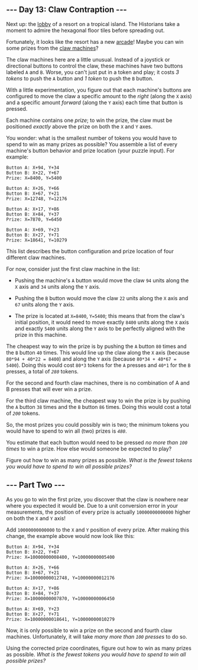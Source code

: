 ## --- Day 13: Claw Contraption --- ##

Next up: the [lobby](/2020/day/24) of a resort on a tropical island.
The Historians take a moment to admire the hexagonal floor tiles before
spreading out.

Fortunately, it looks like the resort has a new [arcade](https://en.wikipedia.org/wiki/Amusement_arcade)!
Maybe you can win some prizes from the [claw machines](https://en.wikipedia.org/wiki/Claw_machine)?

The claw machines here are a little unusual. Instead of a joystick or
directional buttons to control the claw, these machines have two
buttons labeled `A` and `B`. Worse, you can't just put in a token and
play; it costs *3 tokens* to push the `A` button and *1 token* to push
the `B` button.

With a little experimentation, you figure out that each machine's
buttons are configured to move the claw a specific amount to the *right*
(along the `X` axis) and a specific amount *forward* (along the `Y`
axis) each time that button is pressed.

Each machine contains one *prize*; to win the prize, the claw must be
positioned *exactly* above the prize on both the `X` and `Y` axes.

You wonder: what is the smallest number of tokens you would have to
spend to win as many prizes as possible? You assemble a list of every
machine's button behavior and prize location (your puzzle input). For
example:

    Button A: X+94, Y+34
    Button B: X+22, Y+67
    Prize: X=8400, Y=5400
    
    Button A: X+26, Y+66
    Button B: X+67, Y+21
    Prize: X=12748, Y=12176
    
    Button A: X+17, Y+86
    Button B: X+84, Y+37
    Prize: X=7870, Y=6450
    
    Button A: X+69, Y+23
    Button B: X+27, Y+71
    Prize: X=18641, Y=10279

This list describes the button configuration and prize location of four
different claw machines.

For now, consider just the first claw machine in the list:

  * Pushing the machine's `A` button would move the claw `94` units
    along the `X` axis and `34` units along the `Y` axis.

  * Pushing the `B` button would move the claw `22` units along the `X`
    axis and `67` units along the `Y` axis.

  * The prize is located at `X=8400`, `Y=5400`; this means that from
    the claw's initial position, it would need to move exactly `8400`
    units along the `X` axis and exactly `5400` units along the `Y`
    axis to be perfectly aligned with the prize in this machine.

The cheapest way to win the prize is by pushing the `A` button `80`
times and the `B` button `40` times. This would line up the claw along
the `X` axis (because `80*94 + 40*22 = 8400`) and along the `Y` axis
(because `80*34 + 40*67 = 5400`). Doing this would cost `80*3` tokens
for the `A` presses and `40*1` for the `B` presses, a total of *`280`*
tokens.

For the second and fourth claw machines, there is no combination of A
and B presses that will ever win a prize.

For the third claw machine, the cheapest way to win the prize is by
pushing the `A` button `38` times and the `B` button `86` times. Doing
this would cost a total of *`200`* tokens.

So, the most prizes you could possibly win is two; the minimum tokens
you would have to spend to win all (two) prizes is *`480`*.

You estimate that each button would need to be pressed *no more than `100`
times* to win a prize. How else would someone be expected to play?

Figure out how to win as many prizes as possible. *What is the fewest
tokens you would have to spend to win all possible prizes?*

## --- Part Two --- ##

As you go to win the first prize, you discover that the claw is nowhere
near where you expected it would be. Due to a unit conversion error in
your measurements, the position of every prize is actually `10000000000000`
higher on both the `X` and `Y` axis!

Add `10000000000000` to the `X` and `Y` position of every prize. After
making this change, the example above would now look like this:

    Button A: X+94, Y+34
    Button B: X+22, Y+67
    Prize: X=10000000008400, Y=10000000005400
    
    Button A: X+26, Y+66
    Button B: X+67, Y+21
    Prize: X=10000000012748, Y=10000000012176
    
    Button A: X+17, Y+86
    Button B: X+84, Y+37
    Prize: X=10000000007870, Y=10000000006450
    
    Button A: X+69, Y+23
    Button B: X+27, Y+71
    Prize: X=10000000018641, Y=10000000010279

Now, it is only possible to win a prize on the second and fourth claw
machines. Unfortunately, it will take *many more than `100` presses* to
do so.

Using the corrected prize coordinates, figure out how to win as many
prizes as possible. *What is the fewest tokens you would have to spend
to win all possible prizes?*
